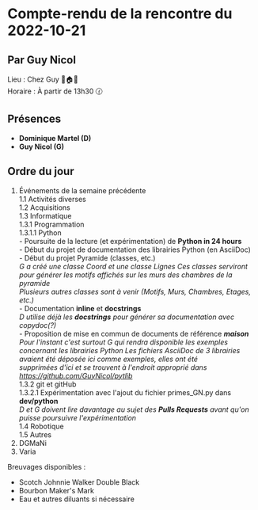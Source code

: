 # Compte-rendu de la rencontre du 2022-10-21
## Par Guy Nicol
Lieu :    Chez Guy 🌲🏠🌳  
Horaire : À partir de 13h30 🕜  
## Présences
* **Dominique Martel (D)**
* **Guy Nicol (G)**

## Ordre du jour
1. Événements de la semaine précédente  
  1.1  Activités diverses  
  1.2  Acquisitions  
  1.3 Informatique  
    1.3.1 Programmation  
      1.3.1.1 Python  
               - Poursuite de la lecture (et expérimentation) de **Python in 24 hours**  
               - Début du projet de documentation des librairies Python (en AsciiDoc)  
               - Début du projet Pyramide (classes, etc.)  
               *G a créé une classe Coord et une classe Lignes*
               *Ces classes serviront pour générer les motifs affichés sur les murs des chambres de la pyramide*  
               *Plusieurs autres classes sont à venir (Motifs, Murs, Chambres, Etages, etc.)*  
               - Documentation **inline** et **docstrings**  
               *D utilise déjà les **docstrings** pour générer sa documentation avec copydoc(?)*  
               - Proposition de mise en commun de documents de référence ***maison***  
               *Pour l'instant c'est surtout G qui rendra disponible les exemples concernant les librairies Python* 
               *Les fichiers AsciiDoc de 3 librairies avaient été déposée ici comme exemples, elles ont été*  
               *supprimées d'ici et se trouvent à l'endroit approprié dans https://github.com/GuyNicol/pytlib*  
    1.3.2 git et gitHub<br>
      1.3.2.1 Expérimentation avec l'ajout du fichier primes_GN.py dans **dev/python**  
      *D et G doivent lire davantage au sujet des **Pulls Requests** avant qu'on puisse poursuivre l'expérimentation*  
  1.4 Robotique  
  1.5 Autres  
2. DGMaNi  
3. Varia  



Breuvages disponibles :
  * Scotch Johnnie Walker Double Black
  * Bourbon Maker's Mark
  * Eau et autres diluants si nécessaire
